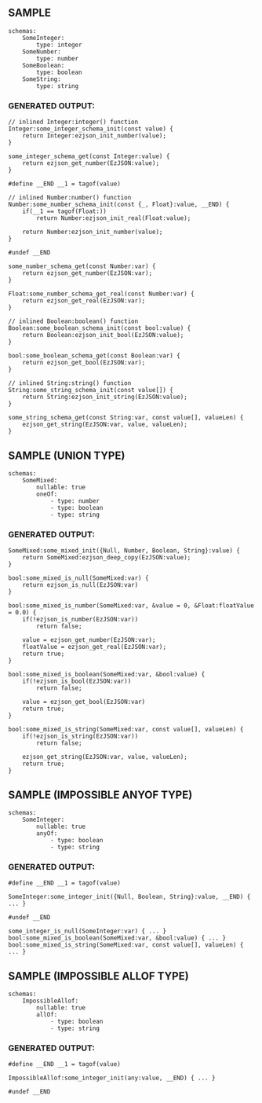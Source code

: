 ## SAMPLE
	schemas:
		SomeInteger:
			type: integer
		SomeNumber:
			type: number
		SomeBoolean:
			type: boolean
		SomeString:
			type: string
### GENERATED OUTPUT:
	// inlined Integer:integer() function
	Integer:some_integer_schema_init(const value) {
		return Integer:ezjson_init_number(value);
	}

	some_integer_schema_get(const Integer:value) {
		return ezjson_get_number(EzJSON:value);
	}

	#define __END __1 = tagof(value)

	// inlined Number:number() function
	Number:some_number_schema_init(const {_, Float}:value, __END) {
		if(__1 == tagof(Float:))
			return Number:ezjson_init_real(Float:value);
		
		return Number:ezjson_init_number(value);
	}

	#undef __END

	some_number_schema_get(const Number:var) {
		return ezjson_get_number(EzJSON:var);
	}

	Float:some_number_schema_get_real(const Number:var) {
		return ezjson_get_real(EzJSON:var);
	}

	// inlined Boolean:boolean() function
	Boolean:some_boolean_schema_init(const bool:value) {
		return Boolean:ezjson_init_bool(EzJSON:value);
	}

	bool:some_boolean_schema_get(const Boolean:var) {
		return ezjson_get_bool(EzJSON:var);
	}

	// inlined String:string() function
	String:some_string_schema_init(const value[]) {
		return String:ezjson_init_string(EzJSON:value);
	}	

	some_string_schema_get(const String:var, const value[], valueLen) {
		ezjson_get_string(EzJSON:var, value, valueLen);
	}


## SAMPLE (UNION TYPE)
	schemas:
		SomeMixed:
			nullable: true
			oneOf:
				- type: number
				- type: boolean
				- type: string
### GENERATED OUTPUT:
	SomeMixed:some_mixed_init({Null, Number, Boolean, String}:value) { 
		return SomeMixed:ezjson_deep_copy(EzJSON:value);
	}

	bool:some_mixed_is_null(SomeMixed:var) {
		return ezjson_is_null(EzJSON:var)
	}

	bool:some_mixed_is_number(SomeMixed:var, &value = 0, &Float:floatValue = 0.0) {
		if(!ezjson_is_number(EzJSON:var))
			return false;

		value = ezjson_get_number(EzJSON:var);
		floatValue = ezjson_get_real(EzJSON:var);
		return true;
	}

	bool:some_mixed_is_boolean(SomeMixed:var, &bool:value) {
		if(!ezjson_is_bool(EzJSON:var))
			return false;

		value = ezjson_get_bool(EzJSON:var)
		return true;
	}

	bool:some_mixed_is_string(SomeMixed:var, const value[], valueLen) {
		if(!ezjson_is_string(EzJSON:var))
			return false;

		ezjson_get_string(EzJSON:var, value, valueLen);
		return true;
	}	


## SAMPLE (IMPOSSIBLE ANYOF TYPE)
	schemas:
		SomeInteger:
			nullable: true
			anyOf:
				- type: boolean
				- type: string
### GENERATED OUTPUT:
	#define __END __1 = tagof(value)

	SomeInteger:some_integer_init({Null, Boolean, String}:value, __END) { ... }

	#undef __END

	some_integer_is_null(SomeInteger:var) { ... }
	bool:some_mixed_is_boolean(SomeMixed:var, &bool:value) { ... }
	bool:some_mixed_is_string(SomeMixed:var, const value[], valueLen) { ... }


## SAMPLE (IMPOSSIBLE ALLOF TYPE)
	schemas:
		ImpossibleAllof:
			nullable: true
			allOf:
				- type: boolean
				- type: string
### GENERATED OUTPUT:
	#define __END __1 = tagof(value)

	ImpossibleAllof:some_integer_init(any:value, __END) { ... }

	#undef __END